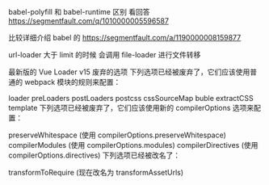babel-polyfill 和 babel-runtime 区别 看回答
https://segmentfault.com/q/1010000005596587

比较详细介绍 babel 的
https://segmentfault.com/a/1190000008159877

url-loader 大于 limit 的时候 会调用 file-loader 进行文件转移

最新版的 Vue Loader v15
废弃的选项
下列选项已经被废弃了，它们应该使用普通的 webpack 模块的规则来配置：

loader
preLoaders
postLoaders
postcss
cssSourceMap
buble
extractCSS
template
下列选项已经被废弃了，它们应该使用新的 compilerOptions 选项来配置：

preserveWhitespace (使用 compilerOptions.preserveWhitespace)
compilerModules (使用 compilerOptions.modules)
compilerDirectives (使用 compilerOptions.directives)
下列选项已经被改名了：

transformToRequire (现在改名为 transformAssetUrls)

